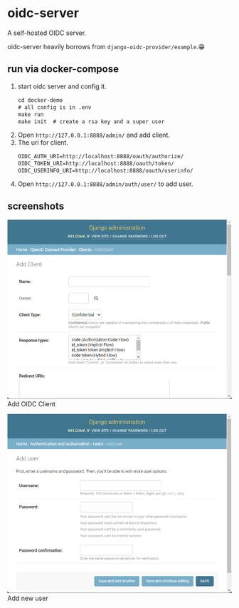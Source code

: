 # oidc-server

A self-hosted OIDC server.

oidc-server heavily borrows from `django-oidc-provider/example`.😁

## run via docker-compose

1. start oidc server and config it.
    ```
    cd docker-demo
    # all config is in .env
    make run
    make init  # create a rsa key and a super user
    ```
1. Open `http://127.0.0.1:8888/admin/` and add client.
1. The uri for client.
    ```
    OIDC_AUTH_URI=http://localhost:8888/oauth/authorize/
    OIDC_TOKEN_URI=http://localhost:8888/oauth/token/
    OIDC_USERINFO_URI=http://localhost:8888/oauth/userinfo/
    ```
1. Open `http://127.0.0.1:8888/admin/auth/user/` to add user.

## screenshots

![](screenshot/client.png)
Add OIDC Client

![](screenshot/user.png)
Add new user
